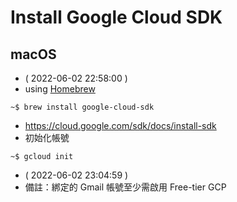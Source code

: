 # Install Google Cloud SDK

## macOS

- ( 2022-06-02 22:58:00 )
- using [Homebrew](https://brew.sh/)
```
~$ brew install google-cloud-sdk
```
- https://cloud.google.com/sdk/docs/install-sdk
- 初始化帳號
```
~$ gcloud init
```
- ( 2022-06-02 23:04:59 )
- 備註：綁定的 Gmail 帳號至少需啟用 Free-tier GCP